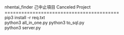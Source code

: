 nhentai_finder 己中止項目 Canceled Project<br/>
=========================================<br/>
pip3 install -r req.txt<br/>
python3 all_in_one.py
python3 to_sql.py<br/>
python3 server.py<br/>

